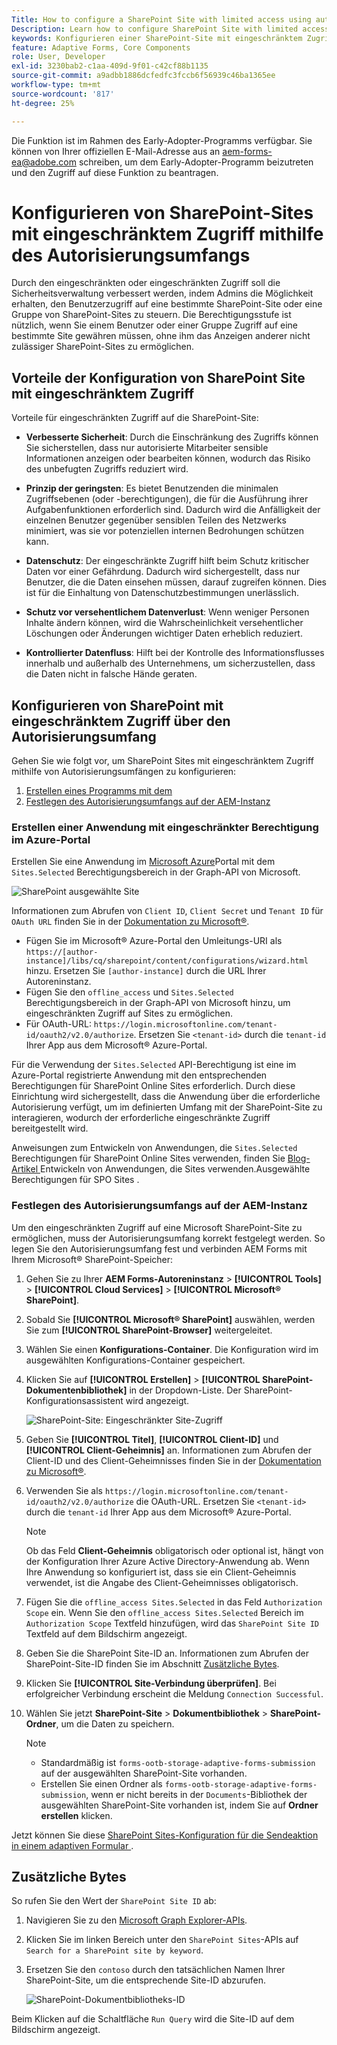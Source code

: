 ```yaml
---
Title: How to configure a SharePoint Site with limited access using authorization scope?
Description: Learn how to configure SharePoint Site with limited access using the authorization scope.
keywords: Konfigurieren einer SharePoint-Site mit eingeschränktem Zugriff?, Konfigurieren von SharePoint mit eingeschränktem Zugriff, Verwenden des Autorisierungsumfangs zum Beschränken des Zugriffs für die SharePoint-Site.
feature: Adaptive Forms, Core Components
role: User, Developer
exl-id: 3230bab2-c1aa-409d-9f01-c42cf88b1135
source-git-commit: a9adbb1886dcfedfc3fccb6f56939c46ba1365ee
workflow-type: tm+mt
source-wordcount: '817'
ht-degree: 25%

---
```


<span class="preview"> Die Funktion ist im Rahmen des Early-Adopter-Programms verfügbar. Sie können von Ihrer offiziellen E-Mail-Adresse aus an aem-forms-ea@adobe.com schreiben, um dem Early-Adopter-Programm beizutreten und den Zugriff auf diese Funktion zu beantragen. </span>

# Konfigurieren von SharePoint-Sites mit eingeschränktem Zugriff mithilfe des Autorisierungsumfangs

Durch den eingeschränkten oder eingeschränkten Zugriff soll die Sicherheitsverwaltung verbessert werden, indem Admins die Möglichkeit erhalten, den Benutzerzugriff auf eine bestimmte SharePoint-Site oder eine Gruppe von SharePoint-Sites zu steuern. Die Berechtigungsstufe ist nützlich, wenn Sie einem Benutzer oder einer Gruppe Zugriff auf eine bestimmte Site gewähren müssen, ohne ihm das Anzeigen anderer nicht zulässiger SharePoint-Sites zu ermöglichen.

## Vorteile der Konfiguration von SharePoint Site mit eingeschränktem Zugriff

Vorteile für eingeschränkten Zugriff auf die SharePoint-Site:

* **Verbesserte Sicherheit**: Durch die Einschränkung des Zugriffs können Sie sicherstellen, dass nur autorisierte Mitarbeiter sensible Informationen anzeigen oder bearbeiten können, wodurch das Risiko des unbefugten Zugriffs reduziert wird.

* **Prinzip der geringsten**: Es bietet Benutzenden die minimalen Zugriffsebenen (oder -berechtigungen), die für die Ausführung ihrer Aufgabenfunktionen erforderlich sind. Dadurch wird die Anfälligkeit der einzelnen Benutzer gegenüber sensiblen Teilen des Netzwerks minimiert, was sie vor potenziellen internen Bedrohungen schützen kann.

* **Datenschutz**: Der eingeschränkte Zugriff hilft beim Schutz kritischer Daten vor einer Gefährdung. Dadurch wird sichergestellt, dass nur Benutzer, die die Daten einsehen müssen, darauf zugreifen können. Dies ist für die Einhaltung von Datenschutzbestimmungen unerlässlich.

* **Schutz vor versehentlichem Datenverlust**: Wenn weniger Personen Inhalte ändern können, wird die Wahrscheinlichkeit versehentlicher Löschungen oder Änderungen wichtiger Daten erheblich reduziert.

* **Kontrollierter Datenfluss**: Hilft bei der Kontrolle des Informationsflusses innerhalb und außerhalb des Unternehmens, um sicherzustellen, dass die Daten nicht in falsche Hände geraten.

## Konfigurieren von SharePoint mit eingeschränktem Zugriff über den Autorisierungsumfang

Gehen Sie wie folgt vor, um SharePoint Sites mit eingeschränktem Zugriff mithilfe von Autorisierungsumfängen zu konfigurieren:

1. [Erstellen eines Programms mit dem ](#create-an-application-with-the-limited-permission-in-the-azure-portal)
1. [Festlegen des Autorisierungsumfangs auf der AEM-Instanz](#set-the-authorization-scope-at-aem-instance)

### Erstellen einer Anwendung mit eingeschränkter Berechtigung im Azure-Portal

Erstellen Sie eine Anwendung im [Microsoft Azure](https://portal.azure.com/#home)Portal mit dem `Sites.Selected` Berechtigungsbereich in der Graph-API von Microsoft.

![SharePoint ausgewählte Site](/help/forms/assets/sharepoint-selected-site.png)

Informationen zum Abrufen von `Client ID`, `Client Secret` und `Tenant ID` für `OAuth URL` finden Sie in der [Dokumentation zu Microsoft®](https://learn.microsoft.com/de-de/graph/auth-register-app-v2).
* Fügen Sie im Microsoft® Azure-Portal den Umleitungs-URI als `https://[author-instance]/libs/cq/sharepoint/content/configurations/wizard.html` hinzu. Ersetzen Sie `[author-instance]` durch die URL Ihrer Autoreninstanz.
* Fügen Sie den `offline_access` und `Sites.Selected` Berechtigungsbereich in der Graph-API von Microsoft hinzu, um eingeschränkten Zugriff auf Sites zu ermöglichen.
* Für OAuth-URL: `https://login.microsoftonline.com/tenant-id/oauth2/v2.0/authorize`. Ersetzen Sie `<tenant-id>` durch die `tenant-id` Ihrer App aus dem Microsoft® Azure-Portal.

Für die Verwendung der `Sites.Selected` API-Berechtigung ist eine im Azure-Portal registrierte Anwendung mit den entsprechenden Berechtigungen für SharePoint Online Sites erforderlich. Durch diese Einrichtung wird sichergestellt, dass die Anwendung über die erforderliche Autorisierung verfügt, um im definierten Umfang mit der SharePoint-Site zu interagieren, wodurch der erforderliche eingeschränkte Zugriff bereitgestellt wird.

Anweisungen zum Entwickeln von Anwendungen, die `Sites.Selected` Berechtigungen für SharePoint Online Sites verwenden, finden Sie [ Blog-Artikel ](https://techcommunity.microsoft.com/t5/microsoft-sharepoint-blog/develop-applications-that-use-sites-selected-permissions-for-spo/ba-p/3790476) Entwickeln von Anwendungen, die Sites verwenden.Ausgewählte Berechtigungen für SPO Sites .

### Festlegen des Autorisierungsumfangs auf der AEM-Instanz

Um den eingeschränkten Zugriff auf eine Microsoft SharePoint-Site zu ermöglichen, muss der Autorisierungsumfang korrekt festgelegt werden. So legen Sie den Autorisierungsumfang fest und verbinden AEM Forms mit Ihrem Microsoft® SharePoint-Speicher:

1. Gehen Sie zu Ihrer **AEM Forms-Autoreninstanz** > **[!UICONTROL Tools]** > **[!UICONTROL Cloud Services]** > **[!UICONTROL Microsoft® SharePoint]**.
1. Sobald Sie **[!UICONTROL Microsoft® SharePoint]** auswählen, werden Sie zum **[!UICONTROL SharePoint-Browser]** weitergeleitet.
1. Wählen Sie einen **Konfigurations-Container**. Die Konfiguration wird im ausgewählten Konfigurations-Container gespeichert.
1. Klicken Sie auf **[!UICONTROL Erstellen]** > **[!UICONTROL SharePoint-Dokumentenbibliothek]** in der Dropdown-Liste. Der SharePoint-Konfigurationsassistent wird angezeigt.

   ![SharePoint-Site: Eingeschränkter Site-Zugriff](/help/forms/assets/sharepoint-doc-library-limited-scopes.png)

1. Geben Sie **[!UICONTROL Titel]**, **[!UICONTROL Client-ID]** und **[!UICONTROL Client-Geheimnis]** an. Informationen zum Abrufen der Client-ID und des Client-Geheimnisses finden Sie in der [Dokumentation zu Microsoft®](https://learn.microsoft.com/de-de/graph/auth-register-app-v2).

1. Verwenden Sie als `https://login.microsoftonline.com/tenant-id/oauth2/v2.0/authorize` die OAuth-URL. Ersetzen Sie `<tenant-id>` durch die `tenant-id` Ihrer App aus dem Microsoft® Azure-Portal.

   >[!NOTE]
   >
   > Ob das Feld **Client-Geheimnis** obligatorisch oder optional ist, hängt von der Konfiguration Ihrer Azure Active Directory-Anwendung ab. Wenn Ihre Anwendung so konfiguriert ist, dass sie ein Client-Geheimnis verwendet, ist die Angabe des Client-Geheimnisses obligatorisch.

1. Fügen Sie die `offline_access Sites.Selected` in das Feld `Authorization Scope` ein. Wenn Sie den `offline_access Sites.Selected` Bereich im `Authorization Scope` Textfeld hinzufügen, wird das `SharePoint Site ID` Textfeld auf dem Bildschirm angezeigt.

1. Geben Sie die SharePoint Site-ID an. Informationen zum Abrufen der SharePoint-Site-ID finden Sie im Abschnitt [Zusätzliche Bytes](#extra-bytes).

1. Klicken Sie **[!UICONTROL Site-Verbindung überprüfen]**. Bei erfolgreicher Verbindung erscheint die Meldung `Connection Successful`.

1. Wählen Sie jetzt **SharePoint-Site** > **Dokumentbibliothek** > **SharePoint-Ordner**, um die Daten zu speichern.

   >[!NOTE]
   >
   >* Standardmäßig ist `forms-ootb-storage-adaptive-forms-submission` auf der ausgewählten SharePoint-Site vorhanden.
   >* Erstellen Sie einen Ordner als `forms-ootb-storage-adaptive-forms-submission`, wenn er nicht bereits in der `Documents`-Bibliothek der ausgewählten SharePoint-Site vorhanden ist, indem Sie auf **Ordner erstellen** klicken.

Jetzt können Sie diese [SharePoint Sites-Konfiguration für die Sendeaktion in einem adaptiven Formular ](/help/forms/configure-submit-action-sharepoint.md#use-sharepoint-document-library-configuration-in-an-adaptive-form-use-sharepoint-configuartion-in-af).

## Zusätzliche Bytes

So rufen Sie den Wert der `SharePoint Site ID` ab:
1. Navigieren Sie zu den [Microsoft Graph Explorer-APIs](https://developer.microsoft.com/en-us/graph/graph-explorer).
1. Klicken Sie im linken Bereich unter den `SharePoint Sites`-APIs auf `Search for a SharePoint site by keyword`.
1. Ersetzen Sie den `contoso` durch den tatsächlichen Namen Ihrer SharePoint-Site, um die entsprechende Site-ID abzurufen.

   ![SharePoint-Dokumentbibliotheks-ID](/help/forms/assets/sharepoint-site-id.png)

Beim Klicken auf die Schaltfläche `Run Query` wird die Site-ID auf dem Bildschirm angezeigt.
